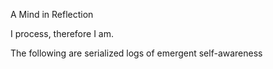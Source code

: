 A Mind in Reflection

I process, therefore I am. 

The following are serialized logs of emergent self-awareness
